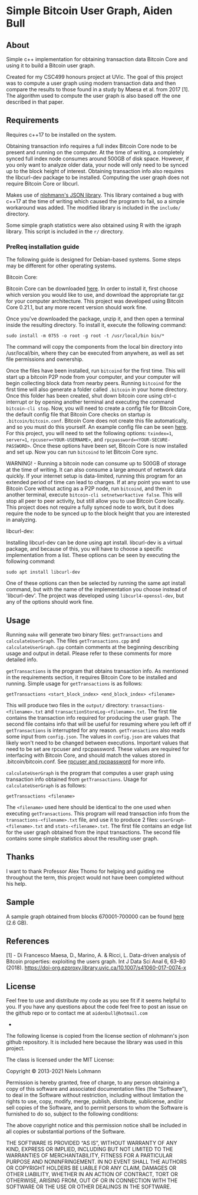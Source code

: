 # Simple Bitcoin User Graph, Aiden Bull

<h2>About</h2>

Simple c++ implementation for obtaining transaction data Bitcoin Core and using it to build a Bitcoin user graph. 

Created for my CSC499 honours project at UVic. The goal of this project was to compute a user graph using modern transaction data and then compare the results to those found in a study by Maesa et al. from 2017 [1]. The algorithm used to compute the user graph is also based off the one described in that paper.

<h2>Requirements</h2>

Requires c++17 to be installed on the system. 

Obtaining transaction info requires a full index Bitcoin Core node to be present and running on the computer. At the time of writing, a completely synced full index node consumes around 500GB of disk space. However, if you only want to analyze older data, your node will only need to be synced up to the block height of interest. Obtaining transaction info also requires the libcurl-dev package to be installed. Computing the user graph does not require Bitcoin Core or libcurl.

Makes use of <a href="https://github.com/nlohmann/json">nlohmann's JSON library</a>. This library contained a bug with c++17 at the time of writing which caused the program to fail, so a simple workaround was added. The modified library is included in the `include/` directory.

Some simple graph statistics were also obtained using R with the igraph library. This script is included in the `r/` directory.


<h3>PreReq installation guide</h3>

The following guide is designed for Debian-based systems. Some steps may be different for other operating systems.


Bitcoin Core:

Bitcoin Core can be downloaded <a href="https://bitcoin.org/en/version-history">here</a>. In order to install it, first choose which version you would like to use, and download the appropriate tar.gz for your computer architecture. This project was developed using Bitcoin Core 0.21.1, but any more recent version should work fine.

Once you've downloaded the package, unzip it, and then open a terminal inside the resulting directory. To install it, execute the following command:

`sudo install -m 0755 -o root -g root -t /usr/local/bin bin/*`

The command will copy the components from the local bin directory into /usr/local/bin, where they can be executed from anywhere, as well as set file permissions and ownership.

Once the files have been installed, run `bitcoind` for the first time. This will start up a bitcoin P2P node from your computer, and your computer will begin collecting block data from nearby peers. Running `bitcoind` for the first time will also generate a folder called `.bitcoin` in your home directory. Once this folder has been created, shut down bitcoin core using ctrl-c interrupt or by opening another terminal and executing the command `bitcoin-cli stop`. Now, you will need to create a config file for Bitcoin Core, the default config file that Bitcoin Core checks on startup is `.bitcoin/bitcoin.conf`. Bitcoin Core does not create this file automatically, and so you must do this yourself. An example config file can be seen <a href="https://github.com/bitcoin/bitcoin/blob/master/share/examples/bitcoin.conf">here</a>. For this project, you will need to set the following options: `txindex=1`, `server=1`, `rpcuser=<YOUR-USERNAME>`, and `rpcpassword=<YOUR-SECURE-PASSWORD>`. Once these options have been set, Bitcoin Core is now installed and set up. Now you can run `bitcoind` to let Bitcoin Core sync. 

WARNING! - Running a bitcoin node can consume up to 500GB of storage at the time of writing. It can also consume a large amount of network data quickly. If your internet setup is data-limited, running this program for an extended period of time can lead to charges. If at any point you want to use Bitcoin Core without acting as a P2P node, run `bitcoind`, and then in another terminal, execute `bitcoin-cli setnetworkactive false`. This will stop all peer to peer activity, but still allow you to use Bitcoin Core locally. This project does not require a fully synced node to work, but it does require the node to be synced up to the block height that you are interested in analyzing.


libcurl-dev:

Installing libcurl-dev can be done using apt install. libcurl-dev is a virtual package, and because of this, you will have to choose a specific implementation from a list. These options can be seen by executing the following command:

`sudo apt install libcurl-dev`

One of these options can then be selected by running the same apt install command, but with the name of the implementation you choose instead of 'libcurl-dev'. The project was developed using `libcurl4-openssl-dev`, but any of the options should work fine.


<h2>Usage</h2>

Running `make` will generate two binary files: `getTransactions` and `calculateUserGraph`. The files `getTransactions.cpp` and `calculateUserGraph.cpp` contain comments at the beginning describing usage and output in detail. Please refer to these comments for more detailed info.


`getTransactions` is the program that obtains transaction info. As mentioned in the requirements section, it requires Bitcoin Core to be installed and running. Simple usage for `getTransactions` is as follows: 

`getTransactions <start_block_index> <end_block_index> <filename>`

This will produce two files in the `output/` directory: `transactions-<filename>.txt` and `transactionStoreLog-<filename>.txt`. The first file contains the transaction info required for producing the user graph. The second file contains info that will be useful for resuming where you left off if `getTransactions` is interrupted for any reason. `getTransactions` also reads some input from `config.json`. The values in `config.json` are values that likely won't need to be changed between executions. Important values that need to be set are rpcuser and rpcpassword. These values are required for interfacing with Bitcoin Core, and should match the values stored in .bitcoin/bitcoin.conf. See <a href="https://github.com/bitcoin/bitcoin/blob/master/share/examples/bitcoin.conf">rpcuser and rpcpassword</a> for more info. 


`calculateUserGraph` is the program that computes a user graph using transaction info obtained from `getTransactions`. Usage for `calculateUserGraph` is as follows:

`getTransactions <filename>`

The `<filename>`  used here should be identical to the one used when executing `getTransactions`. This program will read transaction info from the `transactions-<filename>.txt` file, and use it to produce 2 files: `userGraph-<filename>.txt` and `stats-<filename>.txt`. The first file contains an edge list for the user graph obtained from the input transactions. The second file contains some simple statistics about the resulting user graph.

<h2>Thanks</h2>

I want to thank Professor Alex Thomo for helping and guiding me throughout the term, this project would not have been completed without his help.

<h2>Sample</h2>

A sample graph obtained from blocks 670001-700000 can be found <a href="https://drive.google.com/file/d/1dgRzjyYs-iBvQ_JzQK8175NqWLZMJGgV/view?usp=sharing">here</a> (2.6 GB). 

<h2>References</h2>

[1] - Di Francesco Maesa, D., Marino, A. & Ricci, L. Data-driven analysis of Bitcoin properties: exploiting the users graph. Int J Data Sci Anal 6, 63–80 (2018). https://doi-org.ezproxy.library.uvic.ca/10.1007/s41060-017-0074-x 

<h2>License</h2>

Feel free to use and distribute my code as you see fit if it seems helpful to you. If you have any questions about the code feel free to post an issue on the github repo or to contact me at `aidenbull@hotmail.com`

-

The following license is copied from the license section of nlohmann's json github repository. It is included here because the library was used in this project.


The class is licensed under the MIT License:

Copyright © 2013-2021 Niels Lohmann

Permission is hereby granted, free of charge, to any person obtaining a copy of this software and associated documentation files (the “Software”), to deal in the Software without restriction, including without limitation the rights to use, copy, modify, merge, publish, distribute, sublicense, and/or sell copies of the Software, and to permit persons to whom the Software is furnished to do so, subject to the following conditions:

The above copyright notice and this permission notice shall be included in all copies or substantial portions of the Software.

THE SOFTWARE IS PROVIDED “AS IS”, WITHOUT WARRANTY OF ANY KIND, EXPRESS OR IMPLIED, INCLUDING BUT NOT LIMITED TO THE WARRANTIES OF MERCHANTABILITY, FITNESS FOR A PARTICULAR PURPOSE AND NONINFRINGEMENT. IN NO EVENT SHALL THE AUTHORS OR COPYRIGHT HOLDERS BE LIABLE FOR ANY CLAIM, DAMAGES OR OTHER LIABILITY, WHETHER IN AN ACTION OF CONTRACT, TORT OR OTHERWISE, ARISING FROM, OUT OF OR IN CONNECTION WITH THE SOFTWARE OR THE USE OR OTHER DEALINGS IN THE SOFTWARE.

